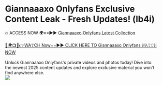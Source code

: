 # Giannaaaxo Onlyfans Exclusive Content Leak - Fresh Updates! (lb4i)

🔥 ACCESS NOW 🌍==►► <a href="https://tinyurl.com/kvy9nzfs" rel="nofollow">Giannaaaxo Onlyfans Latest Collection</a>
<br><br>
[🔴🌍📺📱👉WA𝚃CH Now==►► CLICK HERE TO Giannaaaxo Onlyfans 𝚆𝙰𝚃𝙲𝙷 NOW](https://tinyurl.com/kvy9nzfs)
<br><br>
Unlock Giannaaaxo Onlyfans's private videos and photos today! Dive into the newest 2025 content updates and explore exclusive material you won’t find anywhere else.
<br>
<a href="https://tinyurl.com/kvy9nzfs" rel="nofollow" data-target="animated-image.originalLink"><img src="https://camo.githubusercontent.com/8a4f000d20f83aca3bf7ec5f350d767afa0574a8a352519fd8cfa583a6f93a33/68747470733a2f2f692e696d6775722e636f6d2f644a486b345a712e676966" data-canonical-src="https://i.imgur.com/dJHk4Zq.gif" style="max-width: 100%; display: inline-block;" data-target="animated-image.originalImage"></a>
<br>
